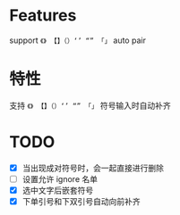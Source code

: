# Features

support `《》 【】（）‘’ “” 「」` auto pair

# 特性

支持 `《》 【】（）‘’ “” 「」` 符号输入时自动补齐

# TODO

- [x] 当出现成对符号时，会一起直接进行删除
- [ ] 设置允许 ignore 名单
- [x] 选中文字后嵌套符号
- [x] 下单引号和下双引号自动向前补齐
